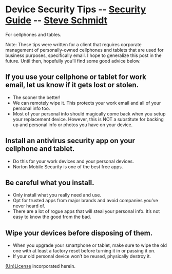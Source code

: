 
# Device Security Tips -- [Security Guide](..) -- [Steve Schmidt](/)
For cellphones and tables.

Note: These tips were written for a client that requires corporate management of personally-owned cellphones and tablets that are used for business purposes, specifically email.
I hope to generalize this post in the future.
Until then, hopefully you’ll find some good advice below.

## If you use your cellphone or tablet for work email, let us know if it gets lost or stolen.
- The sooner the better!
- We can remotely wipe it. This protects your work email and all of your personal info too.
- Most of your personal info should magically come back when you setup your replacement device. However, this is NOT a substitute for backing up and personal info or photos you have on your device.

## Install an antivirus security app on your cellphone and tablet.
- Do this for your work devices and your personal devices.
- Norton Mobile Security is one of the best free apps.

## Be careful what you install.
- Only install what you really need and use.
- Opt for trusted apps from major brands and avoid companies you’ve never heard of.
- There are a lot of rogue apps that will steal your personal info. It’s not easy to know the good from the bad.

## Wipe your devices before disposing of them.
- When you upgrade your smartphone or tablet, make sure to wipe the old one with at least a factory reset before turning it in or passing it on.
- If your old personal device won’t be reused, physically destroy it.

[(Un)License](/UNLICENSE) incorporated herein.
